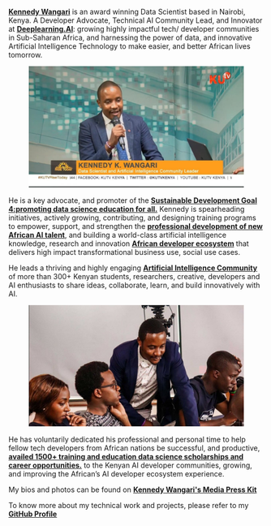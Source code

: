 [**Kennedy Wangari**](https://www.linkedin.com/in/kennedykwangari/) is an award winning Data Scientist based in Nairobi, Kenya. A Developer Advocate, Technical AI Community Lead, and Innovator at [**Deeplearning.AI**](https://www.deeplearning.ai): growing highly impactful tech/ developer communities in Sub-Saharan Africa, and harnessing the power of data, and innovative Artificial Intelligence Technology to make easier, and better African lives tomorrow.
<center>
  <figure>
    <img src="https://raw.githubusercontent.com/kennedykwangari/kennedykwangari.github.io/master/images/kennedykwangari.jpg">
      </figure>
</center>

He is a key advocate, and promoter of the [**Sustainable Development Goal 4:promoting data science education for all.**](https://www.linkedin.com/feed/update/urn:li:activity:6826017508902887424/) Kennedy is spearheading initiatives, actively growing, contributing, and designing training programs to empower, support, and strengthen the [**professional development of new African AI talent**](https://www.linkedin.com/posts/packt-publishing_datascience-data-packtexpertnetwork-activity-6803619378156883968-oaY1), and building a world-class artificial intelligence knowledge, research and innovation [**African developer ecosystem**](https://developer.nvidia.com/emerging-chapters) that delivers high impact transformational business use, social use cases.


He leads a thriving and highly engaging [**Artificial Intelligence Community**](https://www.deeplearning.ai/events/) of more than 300+ Kenyan students, researchers, creative, developers and AI enthusiasts to share ideas, collaborate, learn, and build innovatively with AI.
<center>
  <figure>
    <img src="https://raw.githubusercontent.com/kennedykwangari/kennedykwangari.github.io/master/images/mentoring.jpg">
      </figure>
</center>

He has voluntarily dedicated his professional and personal time to help fellow tech developers from African nations be successful, and productive, [**availed 1500+ training and education data science scholarships and career opportunities.**](https://www.linkedin.com/feed/update/urn:li:activity:6826017508902887424/) to the Kenyan AI developer communities, growing, and improving the African’s AI developer ecosystem experience.


My bios and photos can be found on [**Kennedy Wangari's Media Press Kit**](https://drive.google.com/drive/folders/1aRmzvd4gwHbwlSXb1sEYfWW-cuyEjvHg?usp=sharing)

To know more about my technical work and projects, please refer to my [**GitHub Profile**](https://github.com/kennedykwangari)

